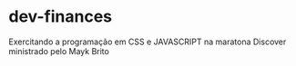 # dev-finances
Exercitando a programação em CSS e JAVASCRIPT na maratona Discover ministrado pelo  Mayk Brito
